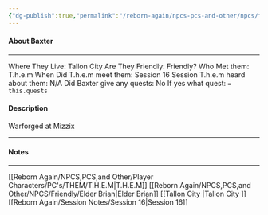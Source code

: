 ```yaml
---
{"dg-publish":true,"permalink":"/reborn-again/npcs-pcs-and-other/npcs/friendly/baxter/"}
---
```



#### About Baxter
---
Where They Live: Tallon City 
Are They Friendly: Friendly?
Who Met them: T.h.e.m
When Did T.h.e.m meet them: Session 16
Session T.h.e.m heard about them: N/A
Did Baxter give any quests: No
	If yes what quest: `= this.quests`


#### Description
Warforged at Mizzix

---

#### Notes
---

[[Reborn Again/NPCS,PCS,and Other/Player Characters/PC's/THEM/T.H.E.M\|T.H.E.M]]
[[Reborn Again/NPCS,PCS,and Other/NPCS/Friendly/Elder Brian\|Elder Brian]]
[[Tallon City \|Tallon City ]]
[[Reborn Again/Session Notes/Session 16\|Session 16]]

